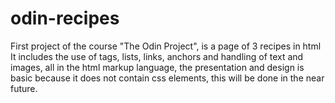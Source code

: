 # odin-recipes
First project of the course "The Odin Project", is a page of 3 recipes in html
It includes the use of tags, lists, links, anchors and handling of text and images, all in the html markup language, the presentation and design is basic because it does not contain css elements, this will be done in the near future.
